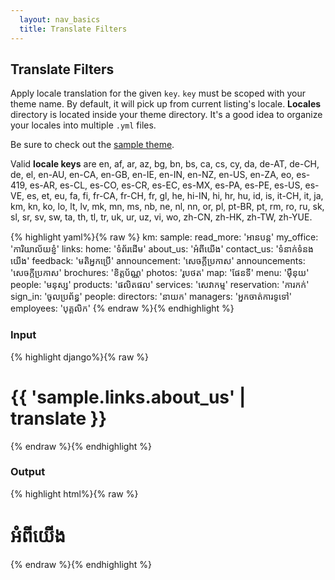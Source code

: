 ```yaml
---
  layout: nav_basics
  title: Translate Filters
---
```


<h2 class="section-title">Translate Filters</h2>

Apply locale translation for the given `key`. `key` must be scoped with your theme name. By default, it will pick up from current listing's locale. **Locales** directory is located inside your theme directory. It's a good idea to organize your locales into multiple `.yml` files.

Be sure to check out the [sample theme](https://github.com/yoolk/yoolk_instant_website_sandbox/tree/master/app/themes/sample).

Valid **locale keys** are en, af, ar, az, bg, bn, bs, ca, cs, cy, da, de-AT, de-CH, de, el, en-AU, en-CA, en-GB, en-IE, en-IN, en-NZ, en-US, en-ZA, eo, es-419, es-AR, es-CL, es-CO, es-CR, es-EC, es-MX, es-PA, es-PE, es-US, es-VE, es, et, eu, fa, fi, fr-CA, fr-CH, fr, gl, he, hi-IN, hi, hr, hu, id, is, it-CH, it, ja, km, kn, ko, lo, lt, lv, mk, mn, ms, nb, ne, nl, nn, or, pl, pt-BR, pt, rm, ro, ru, sk, sl, sr, sv, sw, ta, th, tl, tr, uk, ur, uz, vi, wo, zh-CN, zh-HK, zh-TW, zh-YUE.

<div class="panel">
  <div class="panel-body">
{% highlight yaml%}{% raw %}
km:
  sample:
    read_more: 'អានបន្ត'
    my_office: 'ការិយាល័យខ្ញំ'
    links:
      home: 'ទំព័រដើម'
      about_us: 'អំពីយើង'
      contact_us: 'ទំនាក់ទំនងយើង'
      feedback: 'មតិអ្នកប្រើ'
      announcement: 'សេចក្តីប្រកាស'
      announcements: 'សេចក្តីប្រកាស'
      brochures: 'ខិត្តប័ណ្ណ'
      photos: 'រូបថត'
      map: 'ផែនទី'
      menu: 'ម៉ឺនុយ'
      people: 'មនុស្ស'
      products: 'ផលិតផល'
      services: 'សេវាកម្ម'
      reservation: 'ការកក់'
      sign_in: 'ចូលប្រព័ន្ធ'
    people:
      directors: 'នាយក'
      managers: 'អ្នកចាត់ការទូទៅ'
      employees: 'បុគ្គលិក'
{% endraw %}{% endhighlight %}
  </div>
</div>

<div class="panel">
  <div class="panel-header">
    <h3>Input</h3>
  </div>
  <div class="panel-body">
{% highlight django%}{% raw %}
<h1 class="page-title">{{ 'sample.links.about_us' | translate }}</h1>
{% endraw %}{% endhighlight %}
  </div>
</div>
<div class="panel">
  <div class="panel-header">
    <h3>Output</h3>
  </div>
  <div class="panel-body">
{% highlight html%}{% raw %}
<h1 class="page-title">អំពីយើង</h1>
{% endraw %}{% endhighlight %}
  </div>
</div>